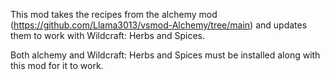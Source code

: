 This mod takes the recipes from the alchemy mod (https://github.com/Llama3013/vsmod-Alchemy/tree/main) and updates them to work with Wildcraft: Herbs and Spices.

Both alchemy and Wildcraft: Herbs and Spices must be installed along with this mod for it to work.
